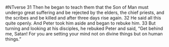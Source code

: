 #NTverse 
31 Then he began to teach them that the Son of Man must undergo great suffering and be rejected by the elders, the chief priests, and the scribes and be killed and after three days rise again. 
32 He said all this quite openly. And Peter took him aside and began to rebuke him. 
33 But turning and looking at his disciples, he rebuked Peter and said, “Get behind me, Satan! For you are setting your mind not on divine things but on human things.”